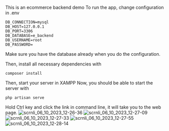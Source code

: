 This is an ecommerce backend demo
To run the app, change configuration in .env
```
DB_CONNECTION=mysql
DB_HOST=127.0.0.1
DB_PORT=3306
DB_DATABASE=e_backend
DB_USERNAME=root
DB_PASSWORD=
```
Make sure you have the database already when you do the configuration.

Then, install all necessary dependencies with
```
composer install
```

Then, start your server in XAMPP
Now, you should be able to start the server with
```
php artisan serve
```
Hold Ctrl key and click the link in command line, it will take you to the web page.
![scrnli_06_10_2023_12-26-36](https://github.com/lucas-project/Ecommerce-backend/assets/87470079/d12a9bdc-0af6-4e0a-988d-3a5fa924f968)
![scrnli_06_10_2023_12-27-09](https://github.com/lucas-project/Ecommerce-backend/assets/87470079/4e28a934-e2cb-486a-972a-4711b16841cc)
![scrnli_06_10_2023_12-27-33](https://github.com/lucas-project/Ecommerce-backend/assets/87470079/33e697c1-3690-437c-bd12-9a508079d353)
![scrnli_06_10_2023_12-27-55](https://github.com/lucas-project/Ecommerce-backend/assets/87470079/447c1c78-d29c-4bd1-980e-a98a65811185)
![scrnli_06_10_2023_12-28-14](https://github.com/lucas-project/Ecommerce-backend/assets/87470079/128e9018-7c61-4301-b07b-c75d85bc2dfd)
